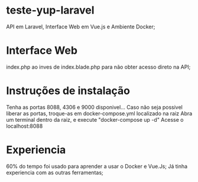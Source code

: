# teste-yup-laravel
API em Laravel, Interface Web em Vue.js e Ambiente Docker;

# Interface Web
index.php ao inves de index.blade.php para não obter acesso direto na API;

# Instruções de instalação
Tenha as portas 8088, 4306 e 9000 disponivel...
Caso não seja possivel liberar as portas, troque-as em docker-compose.yml localizado na raiz
Abra um terminal dentro da raiz, e execute "docker-compose up -d"
Acesse o localhost:8088

# Experiencia
60% do tempo foi usado para aprender a usar o Docker e Vue.Js;
Já tinha experiencia com as outras ferramentas;
